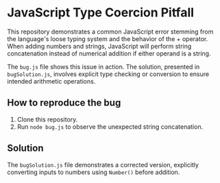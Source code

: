# JavaScript Type Coercion Pitfall

This repository demonstrates a common JavaScript error stemming from the language's loose typing system and the behavior of the + operator.  When adding numbers and strings, JavaScript will perform string concatenation instead of numerical addition if either operand is a string.

The `bug.js` file shows this issue in action. The solution, presented in `bugSolution.js`, involves explicit type checking or conversion to ensure intended arithmetic operations.

## How to reproduce the bug
1. Clone this repository.
2. Run `node bug.js` to observe the unexpected string concatenation. 

## Solution
The `bugSolution.js` file demonstrates a corrected version, explicitly converting inputs to numbers using `Number()` before addition.
